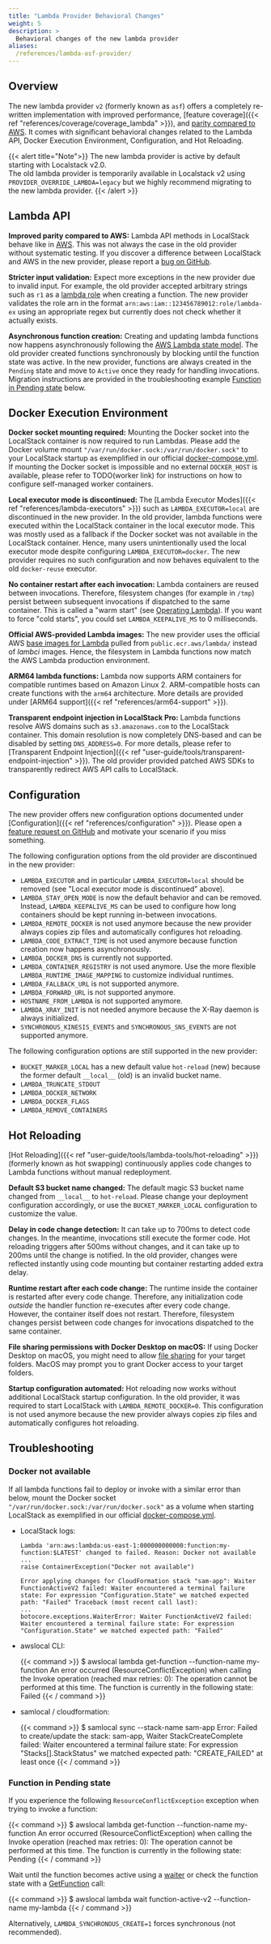 ```yaml
---
title: "Lambda Provider Behavioral Changes"
weight: 5
description: >
  Behavioral changes of the new lambda provider
aliases:
  /references/lambda-asf-provider/
---
```


## Overview
The new lambda provider `v2` (formerly known as `asf`) offers a completely re-written implementation with improved performance, [feature coverage]({{< ref "references/coverage/coverage_lambda" >}}), and [parity compared to AWS](https://localstack.cloud/blog/2022-08-04-parity-explained/).
It comes with significant behavioral changes related to the
Lambda API,
Docker Execution Environment,
Configuration,
and Hot Reloading.

{{< alert title="Note">}}
The new lambda provider is active by default starting with Localstack&nbsp;v2.0.<br>
The old lambda provider is temporarily available in Localstack&nbsp;v2 using `PROVIDER_OVERRIDE_LAMBDA=legacy` but we highly recommend migrating to the new lambda provider.
{{< /alert >}}

## Lambda API

**Improved parity compared to AWS:**
Lambda API methods in LocalStack behave like in [AWS](https://docs.aws.amazon.com/lambda/latest/dg/API_Reference.html).
This was not always the case in the old provider without systematic testing.
If you discover a difference between LocalStack and AWS in the new provider, please report a [bug on GitHub](https://github.com/localstack/localstack/issues/new/choose).

**Stricter input validation:**
Expect more exceptions in the new provider due to invalid input.
For example, the old provider accepted arbitrary strings such as `r1` as a [lambda role](https://docs.aws.amazon.com/lambda/latest/dg/API_CreateFunction.html#SSS-CreateFunction-request-Role) when creating a function.
The new provider validates the role arn in the format `arn:aws:iam::123456789012:role/lambda-ex` using an appropriate regex but currently does not check whether it actually exists.

**Asynchronous function creation:**
Creating and updating lambda functions now happens asynchronously following the [AWS Lambda state model](https://aws.amazon.com/blogs/compute/tracking-the-state-of-lambda-functions/).
The old provider created functions synchronously by blocking until the function state was active.
In the new provider, functions are always created in the `Pending` state and move to `Active` once they ready for handling invocations.
Migration instructions are provided in the troubleshooting example [Function in Pending state](#function-in-pending-state) below.

## Docker Execution Environment

**Docker socket mounting required:**
Mounting the Docker socket into the LocalStack container is now required to run Lambdas.
Please add the Docker volume mount `"/var/run/docker.sock:/var/run/docker.sock"` to your LocalStack startup as exemplified in our official [docker-compose.yml](https://github.com/localstack/localstack/blob/master/docker-compose.yml).
If mounting the Docker socket is impossible and no external `DOCKER_HOST` is available, please refer to TODO(worker link) for instructions on how to configure self-managed worker containers.

**Local executor mode is discontinued:**
The [Lambda Executor Modes]({{< ref "references/lambda-executors" >}}) such as `LAMBDA_EXECUTOR=local` are discontinued in the new provider.
In the old provider, lambda functions were executed within the LocalStack container in the local executor mode.
This was mostly used as a fallback if the Docker socket was not available in the LocalStack container.
Hence, many users unintentionally used the local executor mode despite configuring `LAMBDA_EXECUTOR=docker`.
The new provider requires no such configuration and now behaves equivalent to the old `docker-reuse` executor.

**No container restart after each invocation:**
Lambda containers are reused between invocations.
Therefore, filesystem changes (for example in `/tmp`) persist between subsequent invocations if dispatched to the same container.
This is called a "warm start" (see [Operating Lambda](https://aws.amazon.com/blogs/compute/operating-lambda-performance-optimization-part-1/)).
If you want to force "cold starts", you could set `LAMBDA_KEEPALIVE_MS` to 0 milliseconds.

**Official AWS-provided Lambda images:**
The new provider uses the official AWS [base images for Lambda](https://docs.aws.amazon.com/lambda/latest/dg/runtimes-images.html) pulled from `public.ecr.aws/lambda/` instead of *lambci* images.
Hence, the filesystem in Lambda functions now match the AWS Lambda production environment.

**ARM64 lambda functions:**
Lambda now supports ARM containers for compatible runtimes based on Amazon Linux 2.
ARM-compatible hosts can create functions with the `arm64` architecture.
More details are provided under [ARM64 support]({{< ref "references/arm64-support" >}}).

**Transparent endpoint injection in LocalStack Pro:**
Lambda functions resolve AWS domains such as `s3.amazonaws.com` to the LocalStack container.
This domain resolution is now completely DNS-based and can be disabled by setting `DNS_ADDRESS=0`.
For more details, please refer to [Transparent Endpoint Injection]({{< ref "user-guide/tools/transparent-endpoint-injection" >}}).
The old provider provided patched AWS SDKs to transparently redirect AWS API calls to LocalStack.

## Configuration

The new provider offers new configuration options documented under [Configuration]({{< ref "references/configuration" >}}).
Please open a [feature request on GitHub](https://github.com/localstack/localstack/issues/new/choose) and motivate your scenario if you miss something.

The following configuration options from the old provider are discontinued in the new provider:
* `LAMBDA_EXECUTOR` and in particular `LAMBDA_EXECUTOR=local` should be removed (see "Local executor mode is discontinued" above).
* `LAMBDA_STAY_OPEN_MODE` is now the default behavior and can be removed. Instead, `LAMBDA_KEEPALIVE_MS` can be used to configure how long containers should be kept running in-between invocations.  
* `LAMBDA_REMOTE_DOCKER` is not used anymore because the new provider always copies zip files and automatically configures hot reloading.
* `LAMBDA_CODE_EXTRACT_TIME` is not used anymore because function creation now happens asynchronously.
* `LAMBDA_DOCKER_DNS` is currently not supported.
* `LAMBDA_CONTAINER_REGISTRY` is not used anymore. Use the more flexible `LAMBDA_RUNTIME_IMAGE_MAPPING` to customize individual runtimes.
* `LAMBDA_FALLBACK_URL` is not supported anymore.
* `LAMBDA_FORWARD_URL` is not supported anymore.
* `HOSTNAME_FROM_LAMBDA` is not supported anymore.
* `LAMBDA_XRAY_INIT` is not needed anymore because the X-Ray daemon is always initialized.
* `SYNCHRONOUS_KINESIS_EVENTS` and `SYNCHRONOUS_SNS_EVENTS` are not supported anymore.

The following configuration options are still supported in the new provider:
* `BUCKET_MARKER_LOCAL` has a new default value `hot-reload` (new) because the former default `__local__` (old) is an invalid bucket name.
* `LAMBDA_TRUNCATE_STDOUT`
* `LAMBDA_DOCKER_NETWORK`
* `LAMBDA_DOCKER_FLAGS`
* `LAMBDA_REMOVE_CONTAINERS`

## Hot Reloading

[Hot Reloading]({{< ref "user-guide/tools/lambda-tools/hot-reloading" >}}) (formerly known as hot swapping) continuously applies code changes to Lambda functions without manual redeployment.

**Default S3 bucket name changed:**
The default magic S3 bucket name changed from `__local__` to `hot-reload`.
Please change your deployment configuration accordingly, or use the `BUCKET_MARKER_LOCAL` configuration to customize the value.

**Delay in code change detection:**
It can take up to 700ms to detect code changes.
In the meantime, invocations still execute the former code.
Hot reloading triggers after 500ms without changes, and it can take up to 200ms until the change is notified.
In the old provider, changes were reflected instantly using code mounting but container restarting added extra delay.

**Runtime restart after each code change:**
The runtime inside the container is restarted after every code change.
Therefore, any initialization code *outside* the handler function re-executes after every code change.
However, the container itself does not restart.
Therefore, filesystem changes persist between code changes for invocations dispatched to the same container.

**File sharing permissions with Docker Desktop on macOS:**
If using Docker Desktop on macOS, you might need to allow [file sharing](https://docs.docker.com/desktop/settings/mac/#file-sharing) for your target folders.
MacOS may prompt you to grant Docker access to your target folders.

**Startup configuration automated:**
Hot reloading now works without additional LocalStack startup configuration.
In the old provider, it was required to start LocalStack with `LAMBDA_REMOTE_DOCKER=0`.
This configuration is not used anymore because the new provider always copies zip files and automatically configures hot reloading.

## Troubleshooting

### Docker not available

If all lambda functions fail to deploy or invoke with a similar error than below,
mount the Docker socket `"/var/run/docker.sock:/var/run/docker.sock"` as a volume when starting LocalStack as exemplified in our official [docker-compose.yml](https://github.com/localstack/localstack/blob/master/docker-compose.yml).

* LocalStack logs:

  ```log
  Lambda 'arn:aws:lambda:us-east-1:000000000000:function:my-function:$LATEST' changed to failed. Reason: Docker not available
  ...
  raise ContainerException("Docker not available")
  ```

  ```log
  Error applying changes for CloudFormation stack "sam-app": Waiter FunctionActiveV2 failed: Waiter encountered a terminal failure state: For expression "Configuration.State" we matched expected path: "Failed" Traceback (most recent call last):
  ...
  botocore.exceptions.WaiterError: Waiter FunctionActiveV2 failed: Waiter encountered a terminal failure state: For expression "Configuration.State" we matched expected path: "Failed"
  ```

* awslocal CLI:

  {{< command >}}
  $ awslocal lambda get-function --function-name my-function
  An error occurred (ResourceConflictException) when calling the Invoke operation (reached max retries: 0): The operation cannot be performed at this time. The function is currently in the following state: Failed
  {{< / command >}}

* samlocal / cloudformation:

  {{< command >}}
  $ samlocal sync --stack-name sam-app
  Error: Failed to create/update the stack: sam-app, Waiter StackCreateComplete failed: Waiter encountered a terminal failure state: For expression "Stacks[].StackStatus" we matched expected path: "CREATE_FAILED" at least once
  {{< / command >}}

### Function in Pending state

If you experience the following `ResourceConflictException` exception when trying to invoke a function:

{{< command >}}
$ awslocal lambda get-function --function-name my-function
An error occurred (ResourceConflictException) when calling the Invoke operation (reached max retries: 0):
The operation cannot be performed at this time.
The function is currently in the following state: Pending
{{< / command >}}

Wait until the function becomes active using a [waiter](https://docs.aws.amazon.com/cli/latest/reference/lambda/wait/function-active-v2.html)
or check the function state with a [GetFunction](https://docs.aws.amazon.com/lambda/latest/dg/API_GetFunction.html) call:

{{< command >}}
$ awslocal lambda wait function-active-v2 --function-name my-lambda
{{< / command >}}

Alternatively, `LAMBDA_SYNCHRONOUS_CREATE=1` forces synchronous (not recommended).
